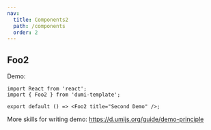 ```yaml
---
nav:
  title: Components2
  path: /components
  order: 2
---
```


## Foo2

Demo:

```tsx
import React from 'react';
import { Foo2 } from 'dumi-template';

export default () => <Foo2 title="Second Demo" />;
```

More skills for writing demo: https://d.umijs.org/guide/demo-principle

